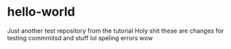 # hello-world
Just another test repository from the tutorial
Holy shit these are changes for testing commmitsd and stuff
lol speling errors
wow
